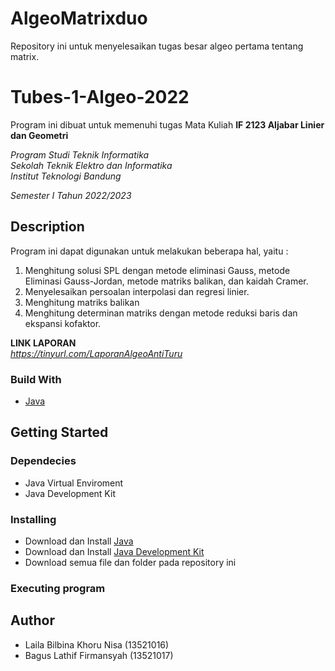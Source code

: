 # AlgeoMatrixduo
Repository ini untuk menyelesaikan tugas besar algeo pertama tentang matrix.

# Tubes-1-Algeo-2022

Program ini dibuat untuk memenuhi tugas Mata Kuliah **IF 2123 Aljabar Linier dan Geometri** <br />

*Program Studi Teknik Informatika* <br />
*Sekolah Teknik Elektro dan Informatika* <br />
*Institut Teknologi Bandung* <br />

*Semester I Tahun 2022/2023*


## Description

Program ini dapat digunakan untuk melakukan beberapa hal, yaitu :

1. Menghitung solusi SPL dengan metode eliminasi Gauss, metode Eliminasi Gauss-Jordan, metode matriks balikan, dan kaidah Cramer.
2. Menyelesaikan persoalan interpolasi dan regresi linier.
3. Menghitung matriks balikan
4. Menghitung determinan matriks dengan metode reduksi baris dan ekspansi kofaktor.

**LINK LAPORAN** <br />
*https://tinyurl.com/LaporanAlgeoAntiTuru*

### Build With

- [Java](https://en.wikipedia.org/wiki/Java_(programming_language))

## Getting Started

### Dependecies

- Java Virtual Enviroment
- Java Development Kit

### Installing

- Download dan Install [Java](https://www.java.com/en/download/)
- Download dan Install [Java Development Kit](https://www.oracle.com/java/technologies/javase-jdk11-downloads.html)
- Download semua file dan folder pada repository ini

### Executing program



## Author
- Laila Bilbina Khoru Nisa (13521016)
- Bagus Lathif Firmansyah (13521017)





